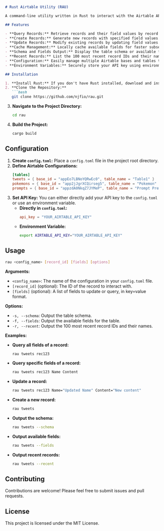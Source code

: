 ```markdown
# Rust Airtable Utility (RAU)

A command-line utility written in Rust to interact with the Airtable API, enabling you to query, create, and update records.

## Features

- **Query Records:** Retrieve records and their field values by record ID or query parameters.
- **Create Records:** Generate new records with specified field values.
- **Update Records:** Modify existing records by updating field values.
- **Cache Management:** Locally cache available fields for faster subsequent requests.
- **Schema and Fields Output:** Display the table schema or available fields for reference.
- **Recent Records:** List the 100 most recent record IDs and their names for quick access.
- **Configuration:** Easily manage multiple Airtable bases and tables through a `config.toml` file.
- **Environment Variables:** Securely store your API key using environment variables.

## Installation

1. **Install Rust:** If you don't have Rust installed, download and install it from [https://www.rust-lang.org/tools/install](https://www.rust-lang.org/tools/install).
2. **Clone the Repository:**
   ```bash
   git clone https://github.com/njfio/rau.git
   ```
3. **Navigate to the Project Directory:**
   ```bash
   cd rau
   ```
4. **Build the Project:**
   ```bash
   cargo build
   ```

## Configuration

1. **Create `config.toml`:** Place a `config.toml` file in the project root directory.
2. **Define Airtable Configurations:**
   ```toml
   [tables]
   tweets = { base_id = "appEo7LBNoYQRwEc0", table_name = "Table1" }
   pokemons = { base_id = "app2jJgrXCQirseg5", table_name = "Pokemon" }
   prompts = { base_id = "appzdA0NkqZ7JYMeP", table_name = "Prompt PreSet" }
   ```
3. **Set API Key:** You can either directly add your API key to the `config.toml` or use an environment variable.
   - **Directly in `config.toml`:**
     ```toml
     api_key = "YOUR_AIRTABLE_API_KEY"
     ```
   - **Environment Variable:**
     ```bash
     export AIRTABLE_API_KEY="YOUR_AIRTABLE_API_KEY"
     ```

## Usage

```bash
rau <config_name> [record_id] [fields] [options]
```

**Arguments:**

- `<config_name>`: The name of the configuration in your `config.toml` file.
- `[record_id]` (optional): The ID of the record to interact with.
- `[fields]` (optional): A list of fields to update or query, in key=value format.

**Options:**

- `-s, --schema`: Output the table schema.
- `-f, --fields`: Output the available fields for the table.
- `-r, --recent`: Output the 100 most recent record IDs and their names.

**Examples:**

- **Query all fields of a record:**
  ```bash
  rau tweets rec123
  ```
- **Query specific fields of a record:**
  ```bash
  rau tweets rec123 Name Content
  ```
- **Update a record:**
  ```bash
  rau tweets rec123 Name="Updated Name" Content="New content"
  ```
- **Create a new record:**
  ```bash
  rau tweets
  ```
- **Output the schema:**
  ```bash
  rau tweets --schema
  ```
- **Output available fields:**
  ```bash
  rau tweets --fields
  ```
- **Output recent records:**
  ```bash
  rau tweets --recent
  ```

## Contributing

Contributions are welcome! Please feel free to submit issues and pull requests.

## License

This project is licensed under the MIT License.
```
